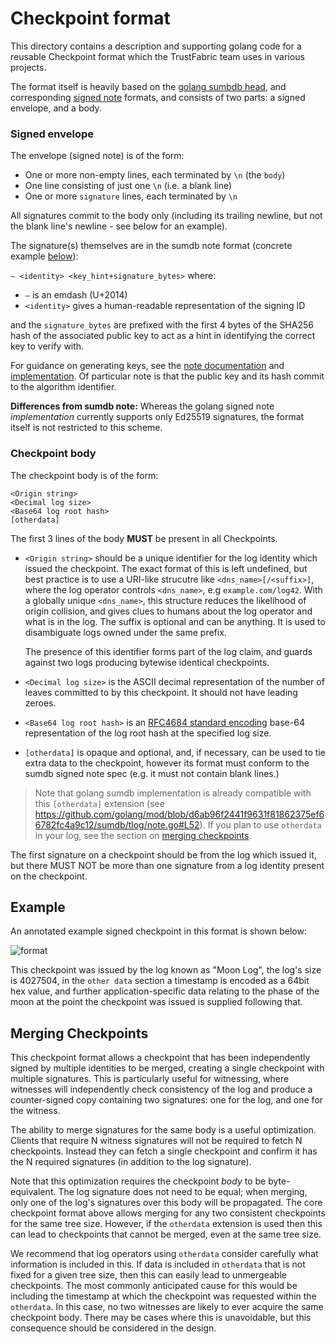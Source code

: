 # Checkpoint format

This directory contains a description and supporting golang code for
a reusable Checkpoint format which the TrustFabric team uses in various
projects.

The format itself is heavily based on the
[golang sumbdb head](https://sum.golang.org/latest), and corresponding
[signed note](https://pkg.go.dev/golang.org/x/mod/sumdb/note) formats, 
and consists of two parts: a signed envelope, and a body.

### Signed envelope

The envelope (signed note) is of the form:

* One or more non-empty lines, each terminated by `\n` (the `body`)
* One line consisting of just one `\n` (i.e. a blank line)
* One or more `signature` lines, each terminated by `\n`

All signatures commit to the body only (including its trailing newline, but not
the blank line's newline - see below for an example).

The signature(s) themselves are in the sumdb note format (concrete example
[below](#example)):

`– <identity> <key_hint+signature_bytes>`
where:

* `–` is an emdash (U+2014)
* `<identity>` gives a human-readable representation of the signing ID

and the `signature_bytes` are prefixed with the first 4 bytes of the SHA256 hash
of the associated public key to act as a hint in identifying the correct key to
verify with.

For guidance on generating keys, see the
[note documentation](https://pkg.go.dev/golang.org/x/mod/sumdb/note#hdr-Generating_Keys)
and [implementation](https://cs.opensource.google/go/x/mod/+/master:sumdb/note/note.go;l=368;drc=ed3ec21bb8e252814c380df79a80f366440ddb2d).
Of particular note is that the public key and its hash commit to the algorithm
identifier.

**Differences from sumdb note:**
Whereas the golang signed note *implementation* currently supports only Ed25519
signatures, the format itself is not restricted to this scheme.

### Checkpoint body

The checkpoint body is of the form:

```text
<Origin string>
<Decimal log size>
<Base64 log root hash>
[otherdata]
```

The first 3 lines of the body **MUST** be present in all Checkpoints.

* `<Origin string>` should be a unique identifier for the log identity which issued the checkpoint.
  The exact format of this is left undefined, but best practice is to use a URI-like strucutre like
  `<dns_name>[/<suffix>]`, where the log operator controls `<dns_name>`, e.g `example.com/log42`.
  With a globally unique `<dns_name>`, this structure reduces the likelihood of origin collision,
  and gives clues to humans about the log operator and what is in the log. The suffix is optional
  and can be anything. It is used to disambiguate logs owned under the same prefix.

  The presence of this identifier forms part of the log claim, and guards against two
  logs producing bytewise identical checkpoints.

* `<Decimal log size>` is the ASCII decimal representation of the number of leaves committed
  to by this checkpoint. It should not have leading zeroes.

* `<Base64 log root hash>` is an
  [RFC4684 standard encoding](https://datatracker.ietf.org/doc/html/rfc4648#section-4) base-64
  representation of the log root hash at the specified log size.

* `[otherdata]` is opaque and optional, and, if necessary, can be used to tie extra
  data to the checkpoint, however its format must conform to the sumdb signed
  note spec (e.g. it must not contain blank lines.)

> Note that golang sumdb implementation is already compatible with this
`[otherdata]` extension (see
<https://github.com/golang/mod/blob/d6ab96f2441f9631f81862375ef66782fc4a9c12/sumdb/tlog/note.go#L52>).
If you plan to use `otherdata` in your log, see the section on [merging checkpoints](#merging-checkpoints).

The first signature on a checkpoint should be from the log which issued it, but there MUST NOT
be more than one signature from a log identity present on the checkpoint.

## Example

An annotated example signed checkpoint in this format is shown below:

![format](images/format.png)


This checkpoint was issued by the log known as "Moon Log", the log's size is
4027504, in the `other data` section a timestamp is encoded as a 64bit hex
value, and further application-specific data relating to the phase of the moon
at the point the checkpoint was issued is supplied following that.

## Merging Checkpoints

This checkpoint format allows a checkpoint that has been independently signed by
multiple identities to be merged, creating a single checkpoint with multiple
signatures. This is particularly useful for witnessing, where witnesses will
independently check consistency of the log and produce a counter-signed copy
containing two signatures: one for the log, and one for the witness.

The ability to merge signatures for the same body is a useful optimization.
Clients that require N witness signatures will not be required to fetch N checkpoints.
Instead they can fetch a single checkpoint and confirm it has the N required
signatures (in addition to the log signature).

Note that this optimization requires the checkpoint _body_ to be byte-equivalent.
The log signature does not need to be equal; when merging, only one of the log's
signatures over this body will be propagated. The core checkpoint format above
allows merging for any two consistent checkpoints for the same tree size.
However, if the `otherdata` extension is used then this can lead to checkpoints
that cannot be merged, even at the same tree size.

We recommend that log operators using `otherdata` consider carefully what
information is included in this. If data is included in `otherdata` that is not
fixed for a given tree size, then this can easily lead to unmergeable checkpoints.
The most commonly anticipated cause for this would be including the timestamp at
which the checkpoint was requested within the `otherdata`. In this case, no two
witnesses are likely to ever acquire the same checkpoint body. There may be cases
where this is unavoidable, but this consequence should be considered in the design.
